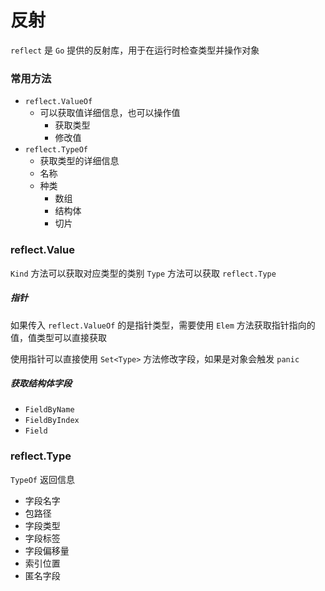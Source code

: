 # 反射

`reflect` 是 `Go` 提供的反射库，用于在运行时检查类型并操作对象

### 常用方法

- `reflect.ValueOf`
    - 可以获取值详细信息，也可以操作值
        - 获取类型
        - 修改值
- `reflect.TypeOf`
    - 获取类型的详细信息
    - 名称
    - 种类
        - 数组
        - 结构体
        - 切片

### reflect.Value

`Kind` 方法可以获取对应类型的类别
`Type` 方法可以获取 `reflect.Type`

##### 指针

如果传入 `reflect.ValueOf` 的是指针类型，需要使用 `Elem` 方法获取指针指向的值，值类型可以直接获取

使用指针可以直接使用 `Set<Type>` 方法修改字段，如果是对象会触发 `panic`

##### 获取结构体字段

- `FieldByName`
- `FieldByIndex`
- `Field`

### reflect.Type

`TypeOf` 返回信息
- 字段名字
- 包路径
- 字段类型
- 字段标签
- 字段偏移量
- 索引位置
- 匿名字段
